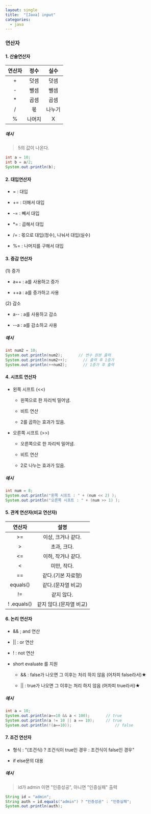 ```yaml
---
layout: single
title:  "[Java] input"
categories:
  - java
---
```



### 연산자 


#### 1. 산술연산자

|연산자|정수|실수|
|:---:|:---:|:---:|
| + |덧셈|덧셈|
| - |뺄셈|뺄셈|
| * |곱셈|곱셈|
| / |몫|나누기|
| % |나머지|X|

##### 예시

> 5의 값이 나온다.

```java
int a = 10;
int b = a/2;
System.out.println(b);
```
 

#### 2. 대입연산자

- =  : 대입

- += : 더해서 대입

- -= : 빼서 대입

-	\*= : 곱해서 대입

- /= : 몫으로 대입(정수), 나눠서 대입(실수)

- %= : 나머지를 구해서 대입


#### 3. 증감 연산자

(1) 증가

  - a++ : a를 사용하고 증가

  - ++a : a를 증가하고 사용

(2) 감소

  - a-- : a를 사용하고 감소

  - --a : a를 감소하고 사용


##### 예시

```java
int num2 = 10;
System.out.println(num2);	    // 변수 원본 출력
System.out.println(num2++);       // 출력 후 1증가
System.out.println(++num2);       // 1증가 후 출력
```

#### 4. 시프트 연산자

- 왼쪽 시프트 (<<)

  - 왼쪽으로 한 자리씩 밀어냄.
  
  - 비트 연산
  
  - 2를 곱하는 효과가 있음.

- 오른쪽 시프트 (>>)

  - 오른쪽으로 한 자리씩 밀어냄.
  
  - 비트 연산
  
  - 2로 나누는 효과가 있음.

##### 예시

```java
int num = 8;
System.out.println("왼쪽 시프트 : " + (num << 2) );
System.out.println("오른쪽 시프트 : " + (num >> 1) );
```

#### 5. 관계 연산자(비교 연산자)

|연산자|설명|
|:---:|:---:|
| >= |이상, 크거나 같다.|
| > |초과, 크다.|
| <= |이하, 작거나 같다.|
| < |미만, 작다.|
| == |같다.(기본 자료형)|
| equals() |같다.(문자열 비교)|
| != |같지 않다.|
| ! .equals() |같지 않다.(문자열 비교)|


#### 6. 논리 연산자

- && ; and 연산  

- \|| : or 연산

- ! : not 연산

- short evaluate 를 지원

  - && : false가 나오면 그 이후는 처리 하지 않음 (어차피 false라서)★

  - \|| : true가 나오면 그 이후는 처리 하지 않음 (어차피 true라서)★

##### 예시

```java
int a = 10;
System.out.println(a==10 && a < 100);		// true
System.out.println(a != 10 || a == 10);		// true
System.out.println(!(a==10));	            	// false
```

#### 7. 조건 연산자
 
- 형식 : "(조건식) ? 조건식이 true인 경우 : 조건식이 false인 경우"

- if else문의 대용

##### 예시

> id가 admin 이면 "인증성공", 아니면 "인증실패" 출력

```java
String id = "admin";
String auth = id.equals("admin") ? "인증성공" : "인증실패";
System.out.println(auth);
```
